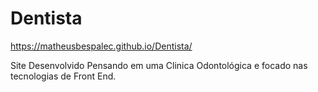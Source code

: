 # Dentista

https://matheusbespalec.github.io/Dentista/

Site Desenvolvido Pensando em uma Clinica Odontológica e focado nas tecnologias de Front End.
